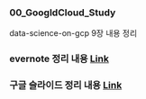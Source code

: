 ### 00_GoogldCloud_Study
data-science-on-gcp 9장 내용 정리


### evernote 정리 내용 [Link](https://www.evernote.com/l/ArQkVkszrolOcZHpovtsv4aq9iJeEUsNpvc/)

### 구글 슬라이드 정리 내용 [Link](https://docs.google.com/presentation/d/1bfVGvhyF8Oi-Iijg9e5XLAPZLyqosHKuK0P6tvjE2Rg/edit?usp=sharing)


